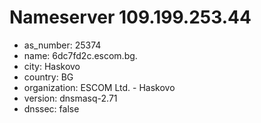 # Nameserver 109.199.253.44

* as_number: 25374
* name: 6dc7fd2c.escom.bg.
* city: Haskovo
* country: BG
* organization: ESCOM Ltd. - Haskovo
* version: dnsmasq-2.71
* dnssec: false
